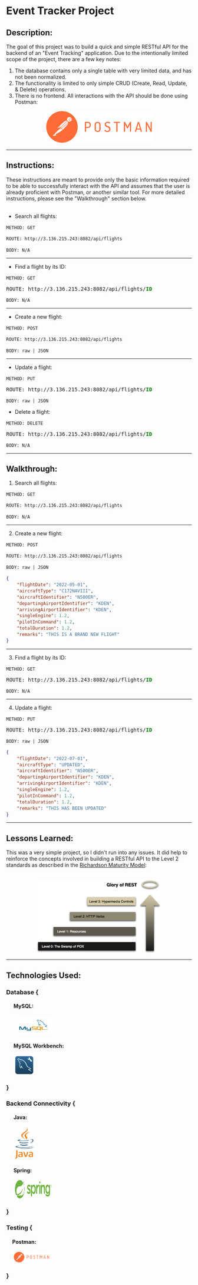 # Event Tracker Project

## Description:

The goal of this project was to build a quick and simple RESTful API for the backend of an "Event Tracking" application. Due to the intentionally limited scope of the project, there are a few key notes:

1. The database contains only a single table with very limited data, and has not been normalized.
2. The functionality is limited to only simple CRUD (Create, Read, Update, & Delete) operations.
3. There is no frontend. All interactions with the API should be done using Postman:

<div align="center"><a href="https://www.postman.com/" target="_blank"><img src="images/postman_logo.png" alt="postman_logo" height="90" width="290"/></a></div>

-----

## Instructions:
These instructions are meant to provide only the basic information required to be able to successfully interact with the API and assumes that the user is already proficient with Postman, or another similar tool. For more detailed instructions, please see the "Walkthrough" section below.
<br><br>

- Search all flights:

```text
METHOD: GET
```

```html
ROUTE: http://3.136.215.243:8082/api/flights
```

```text
BODY: N/A
```

---

- Find a flight by its ID:

```text
METHOD: GET
```

<pre>
ROUTE: http://3.136.215.243:8082/api/flights/<b style="color:green">ID</b>
</pre>

```text
BODY: N/A
```

---

- Create a new flight:

```text
METHOD: POST
```

```html
ROUTE: http://3.136.215.243:8082/api/flights
```

```text
BODY: raw | JSON
```

---

- Update a flight:

```text
METHOD: PUT
```

<pre>
ROUTE: http://3.136.215.243:8082/api/flights/<b style="color:green">ID</b>
</pre>

```text
BODY: raw | JSON
```

- Delete a flight:

```text
METHOD: DELETE
```

<pre>
ROUTE: http://3.136.215.243:8082/api/flights/<b style="color:green">ID</b>
</pre>

```text
BODY: N/A
```

---

## Walkthrough:

1. Search all flights:

```text
METHOD: GET
```

```html
ROUTE: http://3.136.215.243:8082/api/flights
```

```text
BODY: N/A
```

---

2. Create a new flight:

```text
METHOD: POST
```

```html
ROUTE: http://3.136.215.243:8082/api/flights
```

```text
BODY: raw | JSON
```

```json
{
    "flightDate": "2022-05-01",
    "aircraftType": "C172NAVIII",
    "aircraftIdentifier": "N500ER",
    "departingAirportIdentifier": "KDEN",
    "arrivingAirportIdentifier": "KDEN",
    "singleEngine": 1.2,
    "pilotInCommand": 1.2,
    "totalDuration": 1.2,
    "remarks": "THIS IS A BRAND NEW FLIGHT"
}
```

---

3. Find a flight by its ID:

```text
METHOD: GET
```

<pre>
ROUTE: http://3.136.215.243:8082/api/flights/<b style="color:green">ID</b>
</pre>

```text
BODY: N/A
```

---

4. Update a flight:

```text
METHOD: PUT
```

<pre>
ROUTE: http://3.136.215.243:8082/api/flights/<b style="color:green">ID</b>
</pre>

```text
BODY: raw | JSON
```

```json
{
    "flightDate": "2022-07-01",
    "aircraftType": "UPDATED",
    "aircraftIdentifier": "N500ER",
    "departingAirportIdentifier": "KDEN",
    "arrivingAirportIdentifier": "KDEN",
    "singleEngine": 1.2,
    "pilotInCommand": 1.2,
    "totalDuration": 1.2,
    "remarks": "THIS HAS BEEN UPDATED"
}
```




-----

## Lessons Learned:
This was a very simple project, so I didn't run into any issues. It did help to reinforce the concepts involved in building a RESTful API to the Level 2 standards as described in the <a href="https://restfulapi.net/richardson-maturity-model/" target="_blank">Richardson Maturity Model</a>:<br><br>
<div align="center"><a href="https://martinfowler.com/articles/richardsonMaturityModel.html" target="_blank"><img src="images/richardsonmaturitymodel.png" alt="richardsonmaturitymodel" height="200" width="340"/></a></div>


-----


## Technologies Used:

### Database {
#### &nbsp;&nbsp;&nbsp;&nbsp;&nbsp;&nbsp;MySQL:
&nbsp;&nbsp;&nbsp;&nbsp;&nbsp;&nbsp;<a href="https://www.mysql.com/" target="_blank"><img src="images/mysql_logo.png" alt="mysql_logo" height="50" width="100" id="mysql"/></a>


#### &nbsp;&nbsp;&nbsp;&nbsp;&nbsp;&nbsp;MySQL Workbench:
&nbsp;&nbsp;&nbsp;&nbsp;&nbsp;&nbsp;<a href="https://www.mysql.com/products/workbench/" target="_blank"><img src="images/mysqlworkbench_logo.jpeg" alt="mysqlworkbench_logo" height="50" width="50" id="mysqlworkbench"/></a>


### }

### Backend Connectivity {


#### &nbsp;&nbsp;&nbsp;&nbsp;&nbsp;&nbsp;Java:
&nbsp;&nbsp;&nbsp;&nbsp;&nbsp;&nbsp;<a href="https://www.java.com/en/" target="_blank"><img src="images/java_logo.png" alt="java_logo" height="85" width="50" id="java_logo"/></a>

#### &nbsp;&nbsp;&nbsp;&nbsp;&nbsp;&nbsp;Spring:
&nbsp;&nbsp;&nbsp;&nbsp;&nbsp;&nbsp;<a href="https://spring.io/" target="_blank"><img src="images/spring_logo.svg" alt="spring_logo" height="50" width="100" id="spring_logo"/></a>

### }


### Testing {
#### &nbsp;&nbsp;&nbsp;&nbsp;&nbsp;Postman:
&nbsp;&nbsp;&nbsp;&nbsp;&nbsp;<a href="https://www.postman.com/" target="_blank"><img src="images/postman_logo.png" alt="postman_logo" height="30" width="97"/></a>
### }

